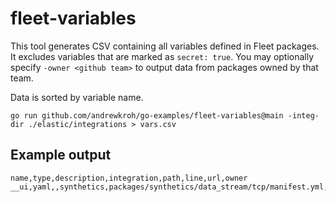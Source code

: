# fleet-variables

This tool generates CSV containing all variables defined in Fleet packages.
It excludes variables that are marked as `secret: true`. You may optionally
specify `-owner <github team>` to output data from packages owned by that team.

Data is sorted by variable name.

`go run github.com/andrewkroh/go-examples/fleet-variables@main -integ-dir ./elastic/integrations > vars.csv`

## Example output

```csv
name,type,description,integration,path,line,url,owner
__ui,yaml,,synthetics,packages/synthetics/data_stream/tcp/manifest.yml,23,https://github.com/elastic/integrations/blob/1007ccd783ba329719df61be833613159a9089be/packages/synthetics/data_stream/tcp/manifest.yml#L23,elastic/uptime
```
